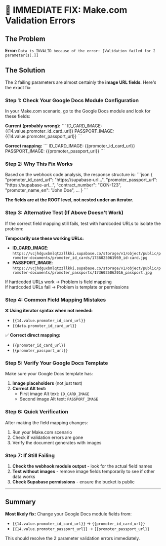 # 🚨 IMMEDIATE FIX: Make.com Validation Errors

## The Problem
**Error:** `Data is INVALID because of the error: [Validation failed for 2 parameter(s).]]`

## The Solution
The 2 failing parameters are almost certainly the **image URL fields**. Here's the exact fix:

### Step 1: Check Your Google Docs Module Configuration

In your Make.com scenario, go to the Google Docs module and look for these fields:

**Current (probably wrong):**
\`\`\`
ID_CARD_IMAGE: {{14.value.promoter_id_card_url}}
PASSPORT_IMAGE: {{14.value.promoter_passport_url}}
\`\`\`

**Correct mapping:**
\`\`\`
ID_CARD_IMAGE: {{promoter_id_card_url}}
PASSPORT_IMAGE: {{promoter_passport_url}}
\`\`\`

### Step 2: Why This Fix Works

Based on the webhook code analysis, the response structure is:
\`\`\`json
{
  "promoter_id_card_url": "https://supabase-url...",
  "promoter_passport_url": "https://supabase-url...",
  "contract_number": "CON-123",
  "promoter_name_en": "John Doe",
  ...
}
\`\`\`

**The fields are at the ROOT level, not nested under an iterator.**

### Step 3: Alternative Test (If Above Doesn't Work)

If the correct field mapping still fails, test with hardcoded URLs to isolate the problem:

**Temporarily use these working URLs:**
- **ID_CARD_IMAGE**: `https://vcjhdguxbmlqtzzllkki.supabase.co/storage/v1/object/public/promoter-documents/promoter_id_cards/1736025061969_id-card.jpg`
- **PASSPORT_IMAGE**: `https://vcjhdguxbmlqtzzllkki.supabase.co/storage/v1/object/public/promoter-documents/promoter_passports/1736025062016_passport.jpg`

If hardcoded URLs work → Problem is field mapping  
If hardcoded URLs fail → Problem is template or permissions

### Step 4: Common Field Mapping Mistakes

❌ **Using iterator syntax when not needed:**
- `{{14.value.promoter_id_card_url}}`
- `{{data.promoter_id_card_url}}`

✅ **Correct direct mapping:**
- `{{promoter_id_card_url}}`
- `{{promoter_passport_url}}`

### Step 5: Verify Your Google Docs Template

Make sure your Google Docs template has:
1. **Image placeholders** (not just text)
2. **Correct Alt text:** 
   - First image Alt text: `ID_CARD_IMAGE`
   - Second image Alt text: `PASSPORT_IMAGE`

### Step 6: Quick Verification

After making the field mapping changes:
1. Run your Make.com scenario
2. Check if validation errors are gone
3. Verify the document generates with images

### Step 7: If Still Failing

1. **Check the webhook module output** - look for the actual field names
2. **Test without images** - remove image fields temporarily to see if other data works
3. **Check Supabase permissions** - ensure the bucket is public

---

## Summary

**Most likely fix:** Change your Google Docs module fields from:
- `{{14.value.promoter_id_card_url}}` → `{{promoter_id_card_url}}`
- `{{14.value.promoter_passport_url}}` → `{{promoter_passport_url}}`

This should resolve the 2 parameter validation errors immediately.
